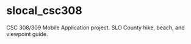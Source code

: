 # slocal_csc308
CSC 308/309 Mobile Application project. SLO County hike, beach, and viewpoint guide.
